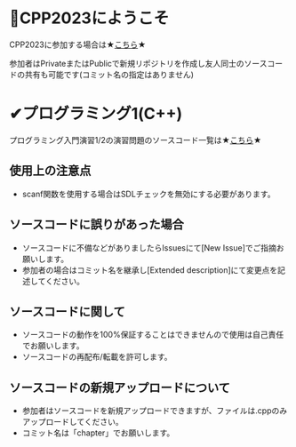 # 📗CPP2023にようこそ

CPP2023に参加する場合は★[こちら](https://gist.github.com/Mr-SuperInsane/83eaa384b96f47fd140d467096deafa2)★  

参加者はPrivateまたはPublicで新規リポジトリを作成し友人同士のソースコードの共有も可能です(コミット名の指定はありません)  

# ✔プログラミング1️(C++)

プログラミング入門演習1/2の演習問題のソースコード一覧は★[こちら](https://github.com/OECU2023/CPP)★  

## 使用上の注意点

- scanf関数を使用する場合はSDLチェックを無効にする必要があります。

## ソースコードに誤りがあった場合

- ソースコードに不備などがありましたらIssuesにて[New Issue]でご指摘お願いします。  
- 参加者の場合はコミット名を継承し[Extended description]にて変更点を記述してください。

## ソースコードに関して

- ソースコードの動作を100%保証することはできませんので使用は自己責任でお願いします。
- ソースコードの再配布/転載を許可します。

## ソースコードの新規アップロードについて

- 参加者はソースコードを新規アップロードできますが、ファイルは.cppのみアップロードしてください。  
- コミット名は「chapter」でお願いします。
